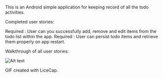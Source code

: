 This is an Android simple application for keeping record of all the todo activities.

Completed user stories:

Required : User can you successfully add, remove and edit items from the todo list within the app.
Required : User can persist todo items and retrieve them properly on app restart.


Walkthrough of all user stories:



![Alt text](https://cloud.githubusercontent.com/assets/4529977/11204318/63e87220-8cb2-11e5-9c5d-bcfc705e3d12.gif)

GIF created with LiceCap.
